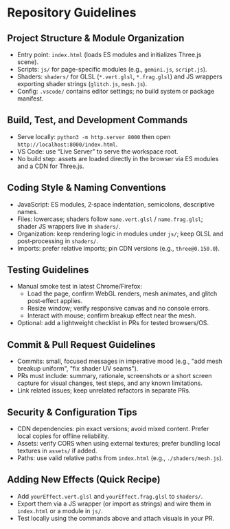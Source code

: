 # Repository Guidelines

## Project Structure & Module Organization
- Entry point: `index.html` (loads ES modules and initializes Three.js scene).
- Scripts: `js/` for page-specific modules (e.g., `gemini.js`, `script.js`).
- Shaders: `shaders/` for GLSL (`*.vert.glsl`, `*.frag.glsl`) and JS wrappers exporting shader strings (`glitch.js`, `mesh.js`).
- Config: `.vscode/` contains editor settings; no build system or package manifest.

## Build, Test, and Development Commands
- Serve locally: `python3 -m http.server 8000` then open `http://localhost:8000/index.html`.
- VS Code: use “Live Server” to serve the workspace root.
- No build step: assets are loaded directly in the browser via ES modules and a CDN for Three.js.

## Coding Style & Naming Conventions
- JavaScript: ES modules, 2‑space indentation, semicolons, descriptive names.
- Files: lowercase; shaders follow `name.vert.glsl` / `name.frag.glsl`; shader JS wrappers live in `shaders/`.
- Organization: keep rendering logic in modules under `js/`; keep GLSL and post‑processing in `shaders/`.
- Imports: prefer relative imports; pin CDN versions (e.g., `three@0.150.0`).

## Testing Guidelines
- Manual smoke test in latest Chrome/Firefox:
  - Load the page, confirm WebGL renders, mesh animates, and glitch post‑effect applies.
  - Resize window; verify responsive canvas and no console errors.
  - Interact with mouse; confirm breakup effect near the mesh.
- Optional: add a lightweight checklist in PRs for tested browsers/OS.

## Commit & Pull Request Guidelines
- Commits: small, focused messages in imperative mood (e.g., "add mesh breakup uniform", "fix shader UV seams").
- PRs must include: summary, rationale, screenshots or a short screen capture for visual changes, test steps, and any known limitations.
- Link related issues; keep unrelated refactors in separate PRs.

## Security & Configuration Tips
- CDN dependencies: pin exact versions; avoid mixed content. Prefer local copies for offline reliability.
- Assets: verify CORS when using external textures; prefer bundling local textures in `assets/` if added.
- Paths: use valid relative paths from `index.html` (e.g., `./shaders/mesh.js`).

## Adding New Effects (Quick Recipe)
- Add `yourEffect.vert.glsl` and `yourEffect.frag.glsl` to `shaders/`.
- Export them via a JS wrapper (or import as strings) and wire them in `index.html` or a module in `js/`.
- Test locally using the commands above and attach visuals in your PR.

